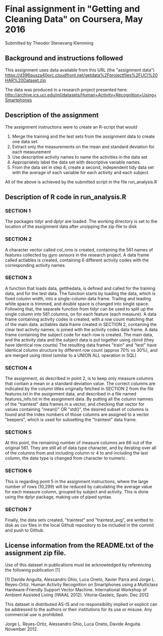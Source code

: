 
# Final assignment in "Getting and Cleaning Data" on Coursera, May 2016
Submitted by Theodor Stenevang Klemming

## Background and instructions followed
This assignment uses data available from this URL (the "assignment data")
https://d396qusza40orc.cloudfront.net/getdata%2Fprojectfiles%2FUCI%20HAR%20Dataset.zip

The data was produced in a research project presented here:
http://archive.ics.uci.edu/ml/datasets/Human+Activity+Recognition+Using+Smartphones

## Description of the assignment
The assignment instructions were to create an R-script that would

1. Merge the training and the test sets from the assignment data to create one data set.
2. Extract only the measurements on the mean and standard deviation for each measurement
3. Use descriptive activity names to name the activities in the data set
4. Appropriately label the data set with descriptive variable names.
5. From the data set in step 4, create a second, independent tidy data set with the average of each variable for each activity and each subject.

All of the above is achieved by the submitted script in the file run_analysis.R


## Description of R code in run_analysis.R

### SECTION 1
The packages tidyr and dplyr are loaded.
The working directory is set to the location of the assignment data after unzipping the zip-file to disk

### SECTION 2
A character vector called col_nms is created, containing the 561 names of features collected by gyro sensors in the research project.
A data frame called actlables is created, containing 6 different activity codes with the corresponding activity names.

### SECTION 3
A function that loads data, getthedata, is defined and called for the training data, and for the test data.
The function starts by loading the data, which is fixed column width, into a single-column data frame.
Trailing and leading white space is trimmed, and double space is changed into single space. Following that, the separate function from tidyr can be used to split up the single column into 561 columns, on for each feature (each measure).
A data frame containing activity codes is created, with a row count matching that of the main data.
actlables data frame created in SECTION 2, containing the clear text activity names, is joined with the activity codes data frame.
A data frame containing the subject code for each row is created.
The main data, and the activity data and the subject data is put together using cbind (they have identical row counts)
The resulting data frames "train" and "test" have identical column structure by different row count (approx 70% vs 30%), and are merged using rbind (similar to a UNION ALL operation in SQL)

### SECTION 4
The assignment, as described in point 2, is to keep only measure columns that contain a mean or a standard deviation value. The correct columns are indicated by the column titles originally fetched in SECTION 2 from the file features.txt in the assignment data, and described in a file named features_info.txt in the assignment data. 
By putting all the column namnes of the "traintest" data frames in a vector, and checking that vector for values containing "mean()" OR "std()", the desired subset of columns is found and the index numbers of those columns are assigned to a vector "keepers", which is used for subsetting the "traintest" data frame.

### SECTION 5
At this point, the remaining number of measure columns are 66 out of the original 561. They are still all of data type character, and by iterating over all of the columns from and including column nr 4 to and including the last column, the data type is changed from character to numeric.

### SECTION 6
This is regarding point 5 in the assignment instructions, where the large number of rows (10,299) will be reduced by calculating the average value for each measure column, grouped by subject and activity. This is done using the dplyr package, making use of piped syntax.

### SECTION 7
Finally, the data sets created, "traintest" and "traintest_avg", are writted to disk as csv files in the local Github repository to be included in the commit and push to Github.




## License information from the README.txt of the assignment zip file.
Use of this dataset in publications must be acknowledged by referencing the following publication [1] 

[1] Davide Anguita, Alessandro Ghio, Luca Oneto, Xavier Parra and Jorge L. Reyes-Ortiz. Human Activity Recognition on Smartphones using a Multiclass Hardware-Friendly Support Vector Machine. International Workshop of Ambient Assisted Living (IWAAL 2012). Vitoria-Gasteiz, Spain. Dec 2012

This dataset is distributed AS-IS and no responsibility implied or explicit can be addressed to the authors or their institutions for its use or misuse. Any commercial use is prohibited.

Jorge L. Reyes-Ortiz, Alessandro Ghio, Luca Oneto, Davide Anguita. November 2012.